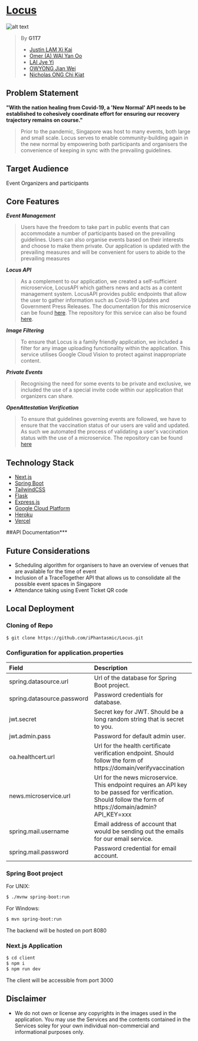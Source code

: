 # [Locus](https://locus.social/)

![alt text](https://raw.githubusercontent.com/iPhantasmic/Locus/main/client/public/logo_white.png?token=ANR36DQCESIIH3KJSBT7FHDBTUN64 "Logo Title Text 1")
> By **G1T7**
> - [Justin LAM Xi Kai](https://github.com/iPhantasmic/)
> - [Omer (A) WAI Yan Oo](https://github.com/omerwyo/)
> - [LAI Jye Yi](http://github.com/machi-a/)
> - [OWYONG Jian Wei](http://github.com/smu-alvinowyong/)
> - [Nicholas ONG Chi Kiat](http://github.com/oversparkling/)

## Problem Statement
**"With the nation healing from Covid-19, a 'New Normal' API needs to be established to cohesively coordinate effort for ensuring our recovery trajectory remains on course."**
>Prior to the pandemic, Singapore was host to many events, both large and small scale. Locus serves to enable community-building again in the new normal by empowering both participants and organisers the convenience of keeping in sync with the prevailing guidelines.

## Target Audience
Event Organizers and participants

## Core Features
***Event Management***
> Users have the freedom to take part in public events that can accommodate a number of participants based on the prevailing guidelines. Users can also organise events based on their interests and choose to make them private. Our application is updated with the prevailing measures and will be convenient for users to abide to the prevailing measures

***Locus API***
> As a complement to our application, we created a self-sufficient microservice, LocusAPI which gathers news and acts as a content management system. LocusAPI provides public endpoints that allow the user to gather information such as Covid-19 Updates and Government Press Releases. The documentation for this microservice can be found [here](https://dev.locus.social). The repository for this service can also be found [here](https://github.com/omerwyo/LocusAPI).

***Image Filtering***
> To ensure that Locus is a family friendly application, we included a filter for any image uploading functionality within the application. This service utilises Google Cloud Vision to protect against inappropriate content.

***Private Events***
> Recognising the need for some events to be private and exclusive, we included the use of a special invite code within our application that organizers can share.

***OpenAttestation Verification***
> To ensure that guidelines governing events are followed, we have to ensure that the vaccination status of our users are valid and updated. As such we automated the process of validating a user's vaccination status with the use of a microservice. The repository can be found [here](https://github.com/oversparkling/VaccinationVerification)

## **Technology Stack**
- [Next.js](https://nextjs.org/)
- [Spring Boot](https://spring.io/projects/spring-boot)
- [TailwindCSS](https://tailwindcss.com/)
- [Flask](https://flask.palletsprojects.com/en/2.0.x/)
- [Express.js](https://expressjs.com/)
- [Google Cloud Platform](https://cloud.google.com/gcp)
- [Heroku](https://www.heroku.com/)
- [Vercel](https://vercel.com/)

##API Documentation***


## Future Considerations
- Scheduling algorithm for organisers to have an overview of venues that are available for the time of event
- Inclusion of a TraceTogether API that allows us to consolidate all the possible event spaces in Singapore
- Attendance taking using Event Ticket QR code


## Local Deployment

### Cloning of Repo
```base
$ git clone https://github.com/iPhantasmic/Locus.git
```

### Configuration for application.properties
| Field                          | Description                                                                                                                    |
:---------------------------------- | :---------------------------------------------------------------------------------------------------------------------------- |
| spring.datasource.url          |     Url of the database for Spring Boot project.                                                                              |
|         spring.datasource.password      |             Password credentials for database.                                                                      |
| jwt.secret                             | Secret key for JWT. Should be a long random string that is secret to you.    |
| jwt.admin.pass                             | Password for default admin user.  |
|       oa.healthcert.url                     | Url for the health certificate verification endpoint. Should follow the form of https://domain/verifyvaccination   |
|       news.microservice.url                  | Url for the news microservice. This endpoint requires an API key to be passed for verification. Should follow the form of https://domain/admin?API_KEY=xxx   |
|       spring.mail.username                  | Email address of account that would be sending out the emails for our email service.  |
|       spring.mail.password                | Password credential for email account.  |

### Spring Boot project
For UNIX:
```bash
$ ./mvnw spring-boot:run
```
For Windows:
```bash
$ mvn spring-boot:run
```
The backend will be hosted on port 8080

### Next.js Application
```bash
$ cd client
$ npm i
$ npm run dev
```
The client will be accessible from port 3000


## Disclaimer
- We do not own or license any copyrights in the images used in the application. You may use the Services and the contents contained in the Services soley for your own individual non-commercial and informational purposes only.
